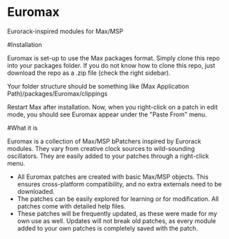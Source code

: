 Euromax
=======

Eurorack-inspired modules for Max/MSP

#Installation

Euromax is set-up to use the Max packages format. Simply clone this repo into your packages folder.
If you do not know how to clone this repo, just download the repo as a .zip file (check the right sidebar).

Your folder structure should be something like (Max Application Path)/packages/Euromax/clippings

Restart Max after installation. Now, when you right-click on a patch in edit mode, you should see
Euromax appear under the "Paste From" menu.


#What it is

Euromax is a collection of Max/MSP bPatchers inspired by Eurorack modules. 
They vary from creative clock sources to wild-sounding oscillators. 
They are easily added to your patches through a right-click menu.

+ All Euromax patches are created with basic Max/MSP objects. This ensures cross-platform compatibility, and no extra externals need to be downloaded.
+ The patches can be easily explored for learning or for modification. All patches come with detailed help files.
+ These patches will be frequently updated, as these were made for my own use as well. Updates will not break old patches, as every module added to your own patches is completely saved with the patch.
